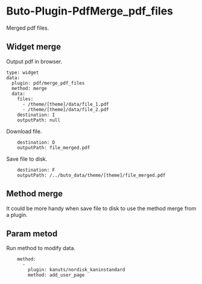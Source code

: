 # Buto-Plugin-PdfMerge_pdf_files
Merged pdf files.

## Widget merge
Output pdf in browser.
```
type: widget
data:
  plugin: pdf/merge_pdf_files
  method: merge
  data:
    files:
      - /theme/[theme]/data/file_1.pdf
      - /theme/[theme]/data/file_2.pdf
    destination: I
    outputPath: null
```
Download file.
```
    destination: D
    outputPath: file_merged.pdf
```
Save file to disk.
```
    destination: F
    outputPath: /../buto_data/theme/[theme]/file_merged.pdf
```

## Method merge
It could be more handy when save file to disk to use the method merge from a plugin.

## Param metod
Run method to modify data.
```
    method:
      -
        plugin: kanuts/nordisk_kaninstandard
        method: add_user_page
```

